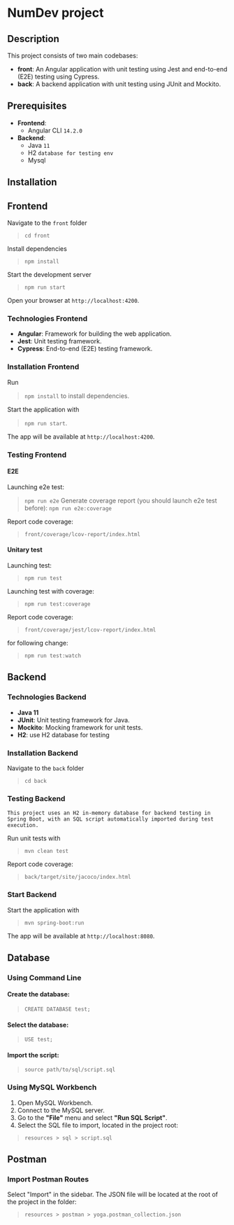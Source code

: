 
# NumDev project

## Description
This project consists of two main codebases:
- **front**: An Angular application with unit testing using Jest and end-to-end (E2E) testing using Cypress.
- **back**: A backend application with unit testing using JUnit and Mockito.

## Prerequisites
- **Frontend**:
  - Angular CLI `14.2.0`
- **Backend**:
  - Java `11`
  - H2 `database for testing env` 
  - Mysql 

## Installation

## Frontend

Navigate to the `front` folder
>  `cd front`

Install dependencies
> `npm install`

Start the development server
> `npm run start`

Open your browser at `http://localhost:4200`.

### Technologies Frontend
- **Angular**: Framework for building the web application.
- **Jest**: Unit testing framework.
- **Cypress**: End-to-end (E2E) testing framework.

### Installation Frontend

Run
>  `npm install` to install dependencies. 

Start the application with
>  `npm run start`. 

The app will be available at `http://localhost:4200`.

### Testing Frontend
#### E2E

Launching e2e test:
> `npm run e2e`
Generate coverage report (you should launch e2e test before):
> `npm run e2e:coverage`

Report code coverage:
> `front/coverage/lcov-report/index.html`

#### Unitary test

Launching test:
> `npm run test`

Launching test with coverage:
> `npm run test:coverage`

Report code coverage:
> `front/coverage/jest/lcov-report/index.html`

for following change:
> `npm run test:watch`

## Backend

### Technologies Backend
- **Java 11**
- **JUnit**: Unit testing framework for Java.
- **Mockito**: Mocking framework for unit tests.
- **H2**: use H2 database for testing

### Installation Backend

Navigate to the `back` folder
>  `cd back`

### Testing Backend

`This project uses an H2 in-memory database for backend testing in Spring Boot, with an SQL script automatically imported during test execution.`

Run unit tests with 
> `mvn clean test`

Report code coverage:
> `back/target/site/jacoco/index.html`

### Start Backend
Start the application with 
> `mvn spring-boot:run` 

The app will be available at `http://localhost:8080`.

## Database  

### Using Command Line  
#### Create the database:  
> `CREATE DATABASE test;`  

#### Select the database:  
> `USE test;`  

#### Import the script:  
> `source path/to/sql/script.sql`  

### Using MySQL Workbench  

1. Open MySQL Workbench.  
2. Connect to the MySQL server.  
3. Go to the **"File"** menu and select **"Run SQL Script"**.  
4. Select the SQL file to import, located in the project root: 
  > `resources > sql > script.sql`

## Postman

### Import Postman Routes

Select "Import" in the sidebar. 
The JSON file will be located at the root of the project in the folder: 
> `resources > postman > yoga.postman_collection.json`
